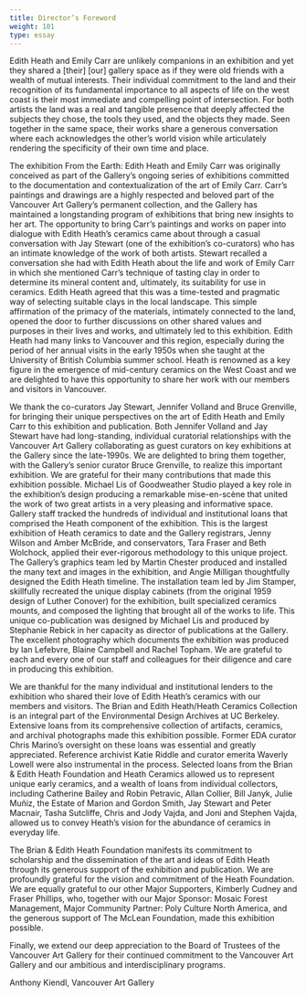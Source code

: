 ```yaml
---
title: Director’s Foreword
weight: 101
type: essay 
---
```

Edith Heath and Emily Carr are unlikely companions in an exhibition and yet they shared a [their] [our] gallery space as if they were old friends with a wealth of mutual interests. Their individual commitment to the land and their recognition of its fundamental importance to all aspects of life on the west coast is their most immediate and compelling point of intersection. For both artists the land was a real and tangible presence that deeply affected the subjects they chose, the tools they used, and the objects they made. Seen together in the same space, their works share a generous conversation where each acknowledges the other’s world vision while articulately rendering the specificity of their own time and place.

The exhibition From the Earth: Edith Heath and Emily Carr was originally conceived as part of the Gallery’s ongoing series of exhibitions committed to the documentation and contextualization of the art of Emily Carr. Carr’s paintings and drawings are a highly respected and beloved part of the Vancouver Art Gallery’s permanent collection, and the Gallery has maintained a longstanding program of exhibitions that bring new insights to her art. The opportunity to bring Carr’s paintings and works on paper into dialogue with Edith Heath’s ceramics came about through a casual conversation with Jay Stewart (one of the exhibition’s co-curators) who has an intimate knowledge of the work of both artists. Stewart recalled a conversation she had with Edith Heath about the life and work of Emily Carr in which she mentioned Carr’s technique of tasting clay in order to determine its mineral content and, ultimately, its suitability for use in ceramics. Edith Heath agreed that this was a time-tested and pragmatic way of selecting suitable clays in the local landscape. This simple affirmation of the primacy of the materials, intimately connected to the land, opened the door to further discussions on other shared values and purposes in their lives and works, and ultimately led to this exhibition. Edith Heath had many links to Vancouver and this region, especially during the period of her annual visits in the early 1950s when she taught at the University of British Columbia summer school. Heath is renowned as a key figure in the emergence of mid-century ceramics on the West Coast and we are delighted to have this opportunity to share her work with our members and visitors in Vancouver.

We thank the co-curators Jay Stewart, Jennifer Volland and Bruce Grenville, for bringing their unique perspectives on the art of Edith Heath and Emily Carr to this exhibition and publication. Both Jennifer Volland and Jay Stewart have had long-standing, individual curatorial relationships with the Vancouver Art Gallery collaborating as guest curators on key exhibitions at the Gallery since the late-1990s. We are delighted to bring them together, with the Gallery’s senior curator Bruce Grenville, to realize this important exhibition. We are grateful for their many contributions that made this exhibition possible. Michael Lis of Goodweather Studio played a key role in the exhibition’s design producing a remarkable mise-en-scène that united the work of two great artists in a very pleasing and informative space. Gallery staff tracked the hundreds of individual and institutional loans that comprised the Heath component of the exhibition. This is the largest exhibition of Heath ceramics to date and the Gallery registrars, Jenny Wilson and Amber McBride, and conservators, Tara Fraser and Beth Wolchock, applied their ever-rigorous methodology to this unique project. The Gallery’s graphics team led by Martin Chester produced and installed the many text and images in the exhibition, and Angie Milligan thoughtfully designed the Edith Heath timeline. The installation team led by Jim Stamper, skillfully recreated the unique display cabinets (from the original 1959 design of Luther Conover) for the exhibition, built specialized ceramics mounts, and composed the lighting that brought all of the works to life. This unique co-publication was designed by Michael Lis and produced by Stephanie Rebick in her capacity as director of publications at the Gallery. The excellent photography which documents the exhibition was produced by Ian Lefebvre, Blaine Campbell and Rachel Topham. We are grateful to each and every one of our staff and colleagues for their diligence and care in producing this exhibition.

We are thankful for the many individual and institutional lenders to the exhibition who shared their love of Edith Heath’s ceramics with our members and visitors. The Brian and Edith Heath/Heath Ceramics Collection is an integral part of the Environmental Design Archives at UC Berkeley. Extensive loans from its comprehensive collection of artifacts, ceramics, and archival photographs made this exhibition possible. Former EDA curator Chris Marino’s oversight on these loans was essential and greatly appreciated. Reference archivist Katie Riddle and curator emerita Waverly Lowell were also instrumental in the process. Selected loans from the Brian & Edith Heath Foundation and Heath Ceramics allowed us to represent unique early ceramics, and a wealth of loans from individual collectors, including Catherine Bailey and Robin Petravic, Allan Collier, Bill Janyk, Julie Muñiz, the Estate of Marion and Gordon Smith, Jay Stewart and Peter Macnair, Tasha Sutcliffe, Chris and Jody Vajda, and Joni and Stephen Vajda, allowed us to convey Heath’s vision for the abundance of ceramics in everyday life.

The Brian & Edith Heath Foundation manifests its commitment to scholarship and the dissemination of the art and ideas of Edith Heath through its generous support of the exhibition and publication. We are profoundly grateful for the vision and commitment of the Heath Foundation. We are equally grateful to our other Major Supporters, Kimberly Cudney and Fraser Phillips, who, together with our Major Sponsor: Mosaic Forest Management, Major Community Partner: Poly Culture North America, and the generous support of The McLean Foundation, made this exhibition possible.

Finally, we extend our deep appreciation to the Board of Trustees of the Vancouver Art Gallery for their continued commitment to the Vancouver Art Gallery and our ambitious and interdisciplinary programs.

Anthony Kiendl, Vancouver Art Gallery
